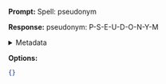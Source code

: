 **Prompt:**
Spell: pseudonym

**Response:**
pseudonym: P-S-E-U-D-O-N-Y-M

<details><summary>Metadata</summary>

- Duration: 1010 ms
- Datetime: 2023-09-01T21:56:42.992350
- Model: gpt-3.5-turbo-0613

</details>

**Options:**
```json
{}
```

